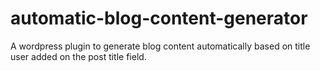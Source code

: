# automatic-blog-content-generator
A wordpress plugin to generate blog content automatically based on title user added on the post title field.
